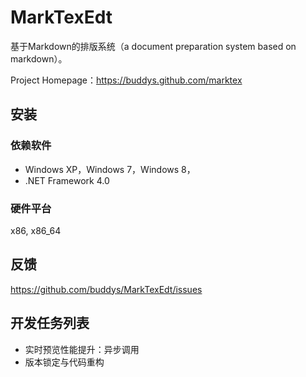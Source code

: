 MarkTexEdt
=======

基于Markdown的排版系统（a document preparation system based on markdown）。

Project Homepage：https://buddys.github.com/marktex

## 安装

### 依赖软件

* Windows XP，Windows 7，Windows 8，
* .NET Framework 4.0

### 硬件平台

x86, x86_64

## 反馈

https://github.com/buddys/MarkTexEdt/issues

## 开发任务列表

* 实时预览性能提升：异步调用
* 版本锁定与代码重构
